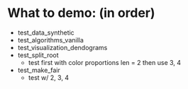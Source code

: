 # What to demo: (in order)
- test_data_synthetic
- test_algorithms_vanilla
- test_visualization_dendograms
- test_split_root
  - test first with color proportions len = 2 then use 3, 4
- test_make_fair
  - test w/ 2, 3, 4